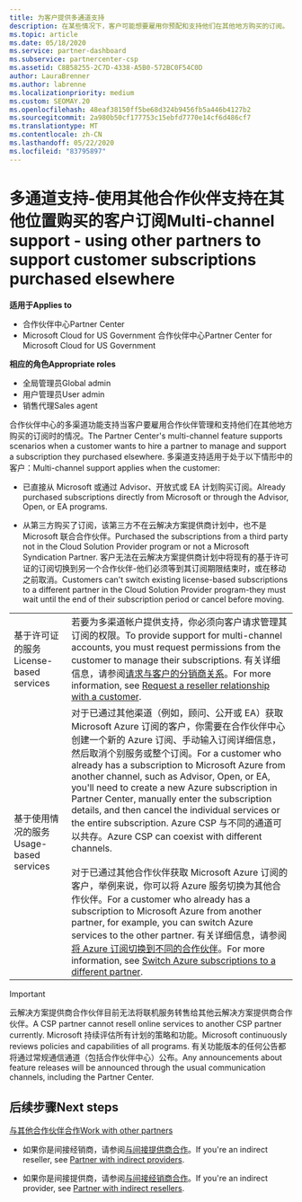 ```yaml
---
title: 为客户提供多通道支持
description: 在某些情况下，客户可能想要雇用你预配和支持他们在其他地方购买的订阅。
ms.topic: article
ms.date: 05/18/2020
ms.service: partner-dashboard
ms.subservice: partnercenter-csp
ms.assetid: C8B58255-2C7D-4338-A5B0-572BC0F54C0D
author: LauraBrenner
ms.author: labrenne
ms.localizationpriority: medium
ms.custom: SEOMAY.20
ms.openlocfilehash: 48eaf38150ff5be68d324b9456fb5a446b4127b2
ms.sourcegitcommit: 2a980b50cf177753c15ebfd7770e14cf6d486cf7
ms.translationtype: MT
ms.contentlocale: zh-CN
ms.lasthandoff: 05/22/2020
ms.locfileid: "83795897"
---
```

# <a name="multi-channel-support---using-other-partners-to-support-customer-subscriptions-purchased-elsewhere"></a><span data-ttu-id="e4fdf-103">多通道支持-使用其他合作伙伴支持在其他位置购买的客户订阅</span><span class="sxs-lookup"><span data-stu-id="e4fdf-103">Multi-channel support - using other partners to support customer subscriptions purchased elsewhere</span></span>

<span data-ttu-id="e4fdf-104">**适用于**</span><span class="sxs-lookup"><span data-stu-id="e4fdf-104">**Applies to**</span></span>

- <span data-ttu-id="e4fdf-105">合作伙伴中心</span><span class="sxs-lookup"><span data-stu-id="e4fdf-105">Partner Center</span></span>
- <span data-ttu-id="e4fdf-106">Microsoft Cloud for US Government 合作伙伴中心</span><span class="sxs-lookup"><span data-stu-id="e4fdf-106">Partner Center for Microsoft Cloud for US Government</span></span>

<span data-ttu-id="e4fdf-107">**相应的角色**</span><span class="sxs-lookup"><span data-stu-id="e4fdf-107">**Appropriate roles**</span></span>

- <span data-ttu-id="e4fdf-108">全局管理员</span><span class="sxs-lookup"><span data-stu-id="e4fdf-108">Global admin</span></span>
- <span data-ttu-id="e4fdf-109">用户管理员</span><span class="sxs-lookup"><span data-stu-id="e4fdf-109">User admin</span></span>
- <span data-ttu-id="e4fdf-110">销售代理</span><span class="sxs-lookup"><span data-stu-id="e4fdf-110">Sales agent</span></span>

<span data-ttu-id="e4fdf-111">合作伙伴中心的多渠道功能支持当客户要雇用合作伙伴管理和支持他们在其他地方购买的订阅时的情况。</span><span class="sxs-lookup"><span data-stu-id="e4fdf-111">The Partner Center's multi-channel feature supports scenarios when a customer wants to hire a partner to manage and support a subscription they purchased elsewhere.</span></span> <span data-ttu-id="e4fdf-112">多渠道支持适用于处于以下情形中的客户：</span><span class="sxs-lookup"><span data-stu-id="e4fdf-112">Multi-channel support applies when the customer:</span></span>

- <span data-ttu-id="e4fdf-113">已直接从 Microsoft 或通过 Advisor、开放式或 EA 计划购买订阅。</span><span class="sxs-lookup"><span data-stu-id="e4fdf-113">Already purchased subscriptions directly from Microsoft or through the Advisor, Open, or EA programs.</span></span>

- <span data-ttu-id="e4fdf-114">从第三方购买了订阅，该第三方不在云解决方案提供商计划中，也不是 Microsoft 联合合作伙伴。</span><span class="sxs-lookup"><span data-stu-id="e4fdf-114">Purchased the subscriptions from a third party not in the Cloud Solution Provider program or not a Microsoft Syndication Partner.</span></span> <span data-ttu-id="e4fdf-115">客户无法在云解决方案提供商计划中将现有的基于许可证的订阅切换到另一个合作伙伴-他们必须等到其订阅期限结束时，或在移动之前取消。</span><span class="sxs-lookup"><span data-stu-id="e4fdf-115">Customers can't switch existing license-based subscriptions to a different partner in the Cloud Solution Provider program-they must wait until the end of their subscription period or cancel before moving.</span></span>

| | |
|---------|---------|
|<span data-ttu-id="e4fdf-116">基于许可证的服务</span><span class="sxs-lookup"><span data-stu-id="e4fdf-116">License-based services</span></span>    | <span data-ttu-id="e4fdf-117">若要为多渠道帐户提供支持，你必须向客户请求管理其订阅的权限。</span><span class="sxs-lookup"><span data-stu-id="e4fdf-117">To provide support for multi-channel accounts, you must request permissions from the customer to manage their subscriptions.</span></span> <span data-ttu-id="e4fdf-118">有关详细信息，请参阅[请求与客户的分销商关系](request-a-relationship-with-a-customer.md)。</span><span class="sxs-lookup"><span data-stu-id="e4fdf-118">For more information, see [Request a reseller relationship with a customer](request-a-relationship-with-a-customer.md).</span></span>   |
|<span data-ttu-id="e4fdf-119">基于使用情况的服务</span><span class="sxs-lookup"><span data-stu-id="e4fdf-119">Usage-based services</span></span>     |  <span data-ttu-id="e4fdf-120">对于已通过其他渠道（例如，顾问、公开或 EA）获取 Microsoft Azure 订阅的客户，你需要在合作伙伴中心创建一个新的 Azure 订阅、手动输入订阅详细信息，然后取消个别服务或整个订阅。</span><span class="sxs-lookup"><span data-stu-id="e4fdf-120">For a customer who already has a subscription to Microsoft Azure from another channel, such as Advisor, Open, or EA, you'll need to create a new Azure subscription in Partner Center, manually enter the subscription details, and then cancel the individual services or the entire subscription.</span></span> <span data-ttu-id="e4fdf-121">Azure CSP 与不同的通道可以共存。</span><span class="sxs-lookup"><span data-stu-id="e4fdf-121">Azure CSP can coexist with different channels.</span></span><br/><br/> <span data-ttu-id="e4fdf-122">对于已通过其他合作伙伴获取 Microsoft Azure 订阅的客户，举例来说，你可以将 Azure 服务切换为其他合作伙伴。</span><span class="sxs-lookup"><span data-stu-id="e4fdf-122">For a customer who already has a subscription to Microsoft Azure from another partner, for example, you can switch Azure services to the other partner.</span></span>  <span data-ttu-id="e4fdf-123">有关详细信息，请参阅[将 Azure 订阅切换到不同的合作伙伴](switch-azure-subscriptions-to-a-different-partner.md)。</span><span class="sxs-lookup"><span data-stu-id="e4fdf-123">For more information, see [Switch Azure subscriptions to a different partner](switch-azure-subscriptions-to-a-different-partner.md).</span></span> |

> [!IMPORTANT]  
> <span data-ttu-id="e4fdf-124">云解决方案提供商合作伙伴目前无法将联机服务转售给其他云解决方案提供商合作伙伴。</span><span class="sxs-lookup"><span data-stu-id="e4fdf-124">A CSP partner cannot resell online services to another CSP partner currently.</span></span> <span data-ttu-id="e4fdf-125">Microsoft 持续评估所有计划的策略和功能。</span><span class="sxs-lookup"><span data-stu-id="e4fdf-125">Microsoft continuously reviews policies and capabilities of all programs.</span></span> <span data-ttu-id="e4fdf-126">有关功能版本的任何公告都将通过常规通信通道（包括合作伙伴中心）公布。</span><span class="sxs-lookup"><span data-stu-id="e4fdf-126">Any announcements about feature releases will be announced through the usual communication channels, including the Partner Center.</span></span>

## <a name="next-steps"></a><span data-ttu-id="e4fdf-127">后续步骤</span><span class="sxs-lookup"><span data-stu-id="e4fdf-127">Next steps</span></span>

[<span data-ttu-id="e4fdf-128">与其他合作伙伴合作</span><span class="sxs-lookup"><span data-stu-id="e4fdf-128">Work with other partners</span></span>](work-with-other-partners.md)

- <span data-ttu-id="e4fdf-129">如果你是间接经销商，请参阅[与间接提供商合作](indirect-reseller-tasks-in-partner-center.md)。</span><span class="sxs-lookup"><span data-stu-id="e4fdf-129">If you're an indirect reseller, see [Partner with indirect providers](indirect-reseller-tasks-in-partner-center.md).</span></span>

- <span data-ttu-id="e4fdf-130">如果你是间接提供商，请参阅[与间接经销商合作](indirect-provider-tasks-in-partner-center.md)。</span><span class="sxs-lookup"><span data-stu-id="e4fdf-130">If you're an indirect provider, see [Partner with indirect resellers](indirect-provider-tasks-in-partner-center.md).</span></span>
